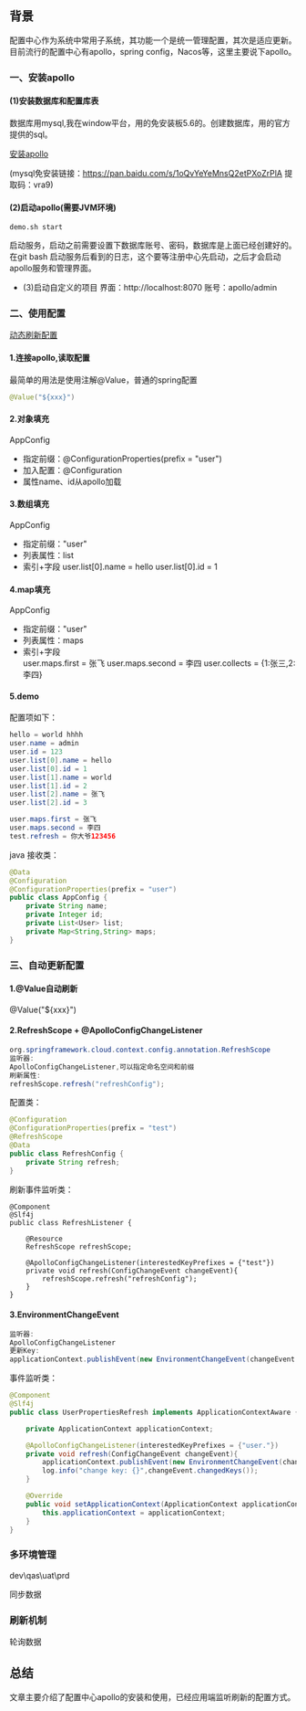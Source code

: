 ## 背景
配置中心作为系统中常用子系统，其功能一个是统一管理配置，其次是适应更新。目前流行的配置中心有apollo，spring config，Nacos等，这里主要说下apollo。

### 一、安装apollo
#### (1)安装数据库和配置库表
数据库用mysql,我在window平台，用的免安装板5.6的。创建数据库，用的官方提供的sql。

[安装apollo](https://www.apolloconfig.com/#/zh/deployment/quick-start)

(mysql免安装链接：https://pan.baidu.com/s/1oQvYeYeMnsQ2etPXoZrPlA 提取码：vra9)

#### (2)启动apollo(需要JVM环境)
```
demo.sh start 
```
启动服务，启动之前需要设置下数据库账号、密码，数据库是上面已经创建好的。在git bash 启动服务后看到的日志，这个要等注册中心先启动，之后才会启动apollo服务和管理界面。

* (3)启动自定义的项目
界面：http://localhost:8070 
账号：apollo/admin

### 二、使用配置
[动态刷新配置](http://www.javashuo.com/article/p-zhzewvam-mk.html)

#### 1.连接apollo,读取配置
最简单的用法是使用注解@Value，普通的spring配置
```java
@Value("${xxx}")
```

#### 2.对象填充
AppConfig 
* 指定前缀：@ConfigurationProperties(prefix = "user")
* 加入配置：@Configuration
* 属性name、id从apollo加载

#### 3.数组填充
AppConfig
* 指定前缀："user"
* 列表属性：list
* 索引+字段
    user.list[0].name = hello
    user.list[0].id = 1

#### 4.map填充
AppConfig
* 指定前缀："user"
* 列表属性：maps
* 索引+字段        
    user.maps.first = 张飞
    user.maps.second = 李四
    user.collects = {1:张三,2:李四}

#### 5.demo  
配置项如下：
```java
hello = world hhhh
user.name = admin
user.id = 123
user.list[0].name = hello
user.list[0].id = 1
user.list[1].name = world
user.list[1].id = 2
user.list[2].name = 张飞
user.list[2].id = 3

user.maps.first = 张飞
user.maps.second = 李四
test.refresh = 你大爷123456
```
java 接收类：
```java
@Data
@Configuration
@ConfigurationProperties(prefix = "user")
public class AppConfig {
    private String name;
    private Integer id;
    private List<User> list;
    private Map<String,String> maps;
}
```

### 三、自动更新配置

#### 1.@Value自动刷新
@Value("${xxx}")

#### 2.RefreshScope + @ApolloConfigChangeListener
```java
org.springframework.cloud.context.config.annotation.RefreshScope
监听器:
ApolloConfigChangeListener,可以指定命名空间和前缀
刷新属性:
refreshScope.refresh("refreshConfig");
```    
配置类：
```java
@Configuration
@ConfigurationProperties(prefix = "test")
@RefreshScope
@Data
public class RefreshConfig {
    private String refresh;
}
```
刷新事件监听类：
```
@Component
@Slf4j
public class RefreshListener {

    @Resource
    RefreshScope refreshScope;

    @ApolloConfigChangeListener(interestedKeyPrefixes = {"test"})
    private void refresh(ConfigChangeEvent changeEvent){
        refreshScope.refresh("refreshConfig");
    }
}
```
#### 3.EnvironmentChangeEvent
```java    
监听器:
ApolloConfigChangeListener
更新Key:
applicationContext.publishEvent(new EnvironmentChangeEvent(changeEvent.changedKeys()));
```
事件监听类：
```java
@Component
@Slf4j
public class UserPropertiesRefresh implements ApplicationContextAware {

    private ApplicationContext applicationContext;

    @ApolloConfigChangeListener(interestedKeyPrefixes = {"user."})
    private void refresh(ConfigChangeEvent changeEvent){
        applicationContext.publishEvent(new EnvironmentChangeEvent(changeEvent.changedKeys()));
        log.info("change key: {}",changeEvent.changedKeys());
    }

    @Override
    public void setApplicationContext(ApplicationContext applicationContext) throws BeansException {
        this.applicationContext = applicationContext;
    }
}
```

### 多环境管理
dev\qas\uat\prd

同步数据

### 刷新机制
轮询数据
## 总结

文章主要介绍了配置中心apollo的安装和使用，已经应用端监听刷新的配置方式。
